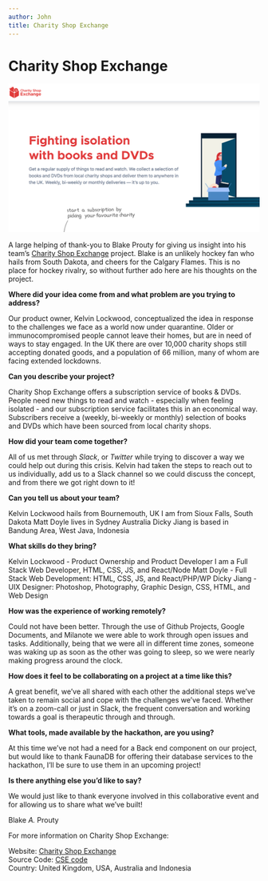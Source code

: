 ```yaml
---
author: John
title: Charity Shop Exchange
---
```


# Charity Shop Exchange

<span class="image right">
    <img src="/images/blog/charity-shop-exchange.png" alt="Charity Shop Exchange">
</span>

A large helping of thank-you to Blake Prouty for giving us insight into his team’s [Charity Shop Exchange](https://charityshopexchange.com) project. Blake is an unlikely hockey fan who hails from South Dakota, and cheers for the Calgary Flames.  This is no place for hockey rivalry, so without further ado here are his thoughts on the project. 


**Where did your idea come from and what problem are you trying to address?**

Our product owner, Kelvin Lockwood, conceptualized the idea in response to the challenges we face as a world now under quarantine. Older or immunocompromised people cannot leave their homes, but are in need of ways to stay engaged. In the UK there are over 10,000 charity shops still accepting donated goods, and a population of 66 million, many of whom are facing extended lockdowns. 

**Can you describe your project?**

Charity Shop Exchange offers a subscription service of books & DVDs. People need new things to read and watch - especially when feeling isolated - and our subscription service facilitates this in an economical way. Subscribers receive a (weekly, bi-weekly or monthly)  selection of books and DVDs which have been sourced from local charity shops.

**How did your team come together?**

All of us met through *Slack*, or *Twitter* while trying to discover a way we could help out during this crisis. Kelvin had taken the steps to reach out to us individually, add us to a Slack channel so we could discuss the concept, and from there we got right down to it!

**Can you tell us about your team?**

Kelvin Lockwood  hails from Bournemouth, UK
I am from Sioux Falls, South Dakota
Matt Doyle lives in Sydney Australia
Dicky Jiang is based in Bandung Area, West Java, Indonesia

**What skills do they bring?**

Kelvin Lockwood - Product Ownership and Product Developer
I am a Full Stack Web Developer, HTML, CSS, JS, and React/Node
Matt Doyle - Full Stack Web Development: HTML, CSS, JS, and React/PHP/WP
Dicky Jiang - UIX Designer: Photoshop, Photography, Graphic Design, CSS, HTML, and Web Design

**How was the experience of working remotely?**

Could not have been better. Through the use of Github Projects, Google Documents, and Milanote we were able to work through open issues and tasks. Additionally, being that we were all in different time zones, someone was waking up as soon as the other was going to sleep, so we were nearly making progress around the clock.

**How does it feel to be collaborating on a project at a time like this?**

A great benefit, we’ve all shared with each other the additional steps we’ve taken to remain social and cope with the challenges we’ve faced. Whether it’s on a zoom-call or just in Slack, the frequent conversation and working towards a goal is therapeutic through and through. 

**What tools, made available by the  hackathon, are you using?**

At this time we’ve not had a need for a Back end component on our project, but would like to thank FaunaDB for offering their database services to the hackathon, I’ll be sure to use them in an upcoming project!

**Is there anything else you’d like to say?**

We would just like to thank everyone involved in this collaborative event and for allowing us to share what we’ve built!

Blake *A.* Prouty

For more information on Charity Shop Exchange:

Website: [Charity Shop Exchange](https://charityshopexchange.com)  
Source Code: [CSE code](https://github.com/Charity-Shop-Exchange/Charity-Shop-Exchange)  
Country: United Kingdom, USA, Australia and Indonesia
